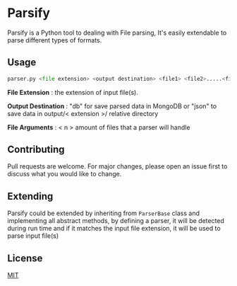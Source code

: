 # Parsify

Parsify is a Python tool to dealing with File parsing, It's easily extendable to parse different types of formats.

## Usage

```python
parser.py <file extension> <output destination> <file1> <file2>.....<file5>
```
**File Extension** : the extension of input file(s).

**Output Destination** : "db" for save parsed data in MongoDB or "json" to save data in output/< extension >/ relative directory

 **File Arguments** : < n > amount of files that a parser will handle



## Contributing
Pull requests are welcome. For major changes, please open an issue first to discuss what you would like to change.



## Extending
Parsify could be extended by inheriting from `ParserBase` class and implementing all abstract methods, by defining a parser, it will be detected during run time and if it matches the input file extension, it will be used to parse input file(s)

## License
[MIT](https://choosealicense.com/licenses/mit/)
